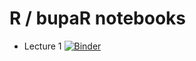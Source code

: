 # R / bupaR notebooks

* Lecture 1 [![Binder](https://mybinder.org/badge_logo.svg)](https://mybinder.org/v2/gh/fmannhardt/course-applied-processmining/HEAD?filepath=python%2Flecture1.ipynb)
